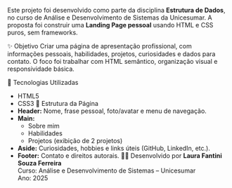 Este projeto foi desenvolvido como parte da disciplina **Estrutura de Dados**, no curso de Análise e Desenvolvimento de Sistemas da Unicesumar. A proposta foi construir uma
**Landing Page pessoal** usando HTML e CSS puros, sem frameworks.

✨ Objetivo
Criar uma página de apresentação profissional, com informações pessoais, habilidades, projetos, curiosidades e dados para contato. O foco foi trabalhar com HTML semântico, organização 
visual e responsividade básica.

🧩 Tecnologias Utilizadas
- HTML5
- CSS3
📌 Estrutura da Página
- **Header:** Nome, frase pessoal, foto/avatar e menu de navegação.
- **Main:**
  - Sobre mim
  - Habilidades
  - Projetos (exibição de 2 projetos)
- **Aside:** Curiosidades, hobbies e links úteis (GitHub, LinkedIn, etc.).
- **Footer:** Contato e direitos autorais.
👩‍💻 Desenvolvido por
**Laura Fantini Souza Ferreira**  
Curso: Análise e Desenvolvimento de Sistemas – Unicesumar  
Ano: 2025
